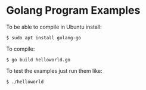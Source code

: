 
# Golang Program Examples

To be able to compile in Ubuntu install:

    $ sudo apt install golang-go

To compile:

    $ go build helloworld.go

To test the examples just run them like:

    $ ./helloworld

